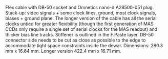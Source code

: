 Flex cable with DB-50 socket and Omnetics nano-d A28500-051 plug. Stack-up: video signals + some clock lines, ground, most clock signals, biases + ground plane. The longer version of the cable has all the serial clocks untied for greater flexibility (though the first generation of MAS CCDs only require a single set of serial clocks for the MAS readout) and thicker bias line tracks. Stiffener is outlined in the F.Paste layer. DB-50 connector side needs to be cut as close as possible to the edge to accommodate tight space constraints inside the dewar. Dimensions: 280.3 mm x 16.64 mm. Longer version 422.4 mm x 16.71 mm. 
